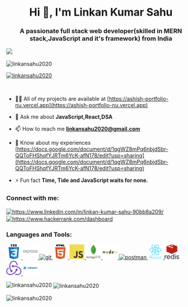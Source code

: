 <h1 align="center">Hi 👋, I'm Linkan Kumar Sahu</h1>
<h3 align="center">A passionate full stack web developer(skilled in MERN stack,JavaScript and it's framework) from India</h3>
<img src="https://i.pinimg.com/originals/ce/69/4f/ce694f560636dffcf42ecf40d4f2f962.gif"/>
<p align="left"> <img src="https://komarev.com/ghpvc/?username=linkansahu2020&label=Profile%20views&color=0e75b6&style=flat" alt="linkansahu2020" /> </p>

<p align="left"> <a href="https://github.com/ryo-ma/github-profile-trophy"><img src="https://github-profile-trophy.vercel.app/?username=linkansahu2020" alt="linkansahu2020" /></a> </p>

<p align="left"> <a href="https://twitter.com/" target="blank"><img src="https://img.shields.io/twitter/follow/?logo=twitter&style=for-the-badge" alt="" /></a> </p>

- 👨‍💻 All of my projects are available at [https://ashish-portfolio-nu.vercel.app](https://ashish-portfolio-nu.vercel.app)

- 💬 Ask me about **JavaScript,React,DSA**

- 📫 How to reach me **linkansahu2020@gmail.com**

- 📄 Know about my experiences [https://docs.google.com/document/d/1qgWZ8mPq6nbjdSbr-QQToFHShqfYJRTm6YcK-afN178/edit?usp=sharing](https://docs.google.com/document/d/1qgWZ8mPq6nbjdSbr-QQToFHShqfYJRTm6YcK-afN178/edit?usp=sharing)

- ⚡ Fun fact **Time, Tide and JavaScript waits for none.**

<h3 align="left">Connect with me:</h3>
<p align="left">
<a href="https://linkedin.com/in/https://www.linkedin.com/in/linkan-kumar-sahu-90bb8a209/" target="blank"><img align="center" src="https://raw.githubusercontent.com/rahuldkjain/github-profile-readme-generator/master/src/images/icons/Social/linked-in-alt.svg" alt="https://www.linkedin.com/in/linkan-kumar-sahu-90bb8a209/" height="30" width="40" /></a>
<a href="https://www.hackerrank.com/https://www.hackerrank.com/dashboard" target="blank"><img align="center" src="https://raw.githubusercontent.com/rahuldkjain/github-profile-readme-generator/master/src/images/icons/Social/hackerrank.svg" alt="https://www.hackerrank.com/dashboard" height="30" width="40" /></a>
</p>

<h3 align="left">Languages and Tools:</h3>
<p align="left"> <a href="https://www.w3schools.com/css/" target="_blank" rel="noreferrer"> <img src="https://raw.githubusercontent.com/devicons/devicon/master/icons/css3/css3-original-wordmark.svg" alt="css3" width="40" height="40"/> </a> <a href="https://expressjs.com" target="_blank" rel="noreferrer"> <img src="https://raw.githubusercontent.com/devicons/devicon/master/icons/express/express-original-wordmark.svg" alt="express" width="40" height="40"/> </a> <a href="https://git-scm.com/" target="_blank" rel="noreferrer"> <img src="https://www.vectorlogo.zone/logos/git-scm/git-scm-icon.svg" alt="git" width="40" height="40"/> </a> <a href="https://www.w3.org/html/" target="_blank" rel="noreferrer"> <img src="https://raw.githubusercontent.com/devicons/devicon/master/icons/html5/html5-original-wordmark.svg" alt="html5" width="40" height="40"/> </a> <a href="https://developer.mozilla.org/en-US/docs/Web/JavaScript" target="_blank" rel="noreferrer"> <img src="https://raw.githubusercontent.com/devicons/devicon/master/icons/javascript/javascript-original.svg" alt="javascript" width="40" height="40"/> </a> <a href="https://www.mongodb.com/" target="_blank" rel="noreferrer"> <img src="https://raw.githubusercontent.com/devicons/devicon/master/icons/mongodb/mongodb-original-wordmark.svg" alt="mongodb" width="40" height="40"/> </a> <a href="https://nodejs.org" target="_blank" rel="noreferrer"> <img src="https://raw.githubusercontent.com/devicons/devicon/master/icons/nodejs/nodejs-original-wordmark.svg" alt="nodejs" width="40" height="40"/> </a> <a href="https://postman.com" target="_blank" rel="noreferrer"> <img src="https://www.vectorlogo.zone/logos/getpostman/getpostman-icon.svg" alt="postman" width="40" height="40"/> </a> <a href="https://reactjs.org/" target="_blank" rel="noreferrer"> <img src="https://raw.githubusercontent.com/devicons/devicon/master/icons/react/react-original-wordmark.svg" alt="react" width="40" height="40"/> </a> <a href="https://redis.io" target="_blank" rel="noreferrer"> <img src="https://raw.githubusercontent.com/devicons/devicon/master/icons/redis/redis-original-wordmark.svg" alt="redis" width="40" height="40"/> </a> <a href="https://redux.js.org" target="_blank" rel="noreferrer"> <img src="https://raw.githubusercontent.com/devicons/devicon/master/icons/redux/redux-original.svg" alt="redux" width="40" height="40"/> </a> <a href="https://webpack.js.org" target="_blank" rel="noreferrer"> <img src="https://raw.githubusercontent.com/devicons/devicon/d00d0969292a6569d45b06d3f350f463a0107b0d/icons/webpack/webpack-original-wordmark.svg" alt="webpack" width="40" height="40"/> </a> </p>

<p><img align="left" src="https://github-readme-stats.vercel.app/api/top-langs?username=linkansahu2020&show_icons=true&locale=en&layout=compact" alt="linkansahu2020" /></p>

<p>&nbsp;<img align="center" src="https://github-readme-stats.vercel.app/api?username=linkansahu2020&show_icons=true&locale=en" alt="linkansahu2020" /></p>

<p><img align="center" src="https://github-readme-streak-stats.herokuapp.com/?user=linkansahu2020&" alt="linkansahu2020" /></p>

